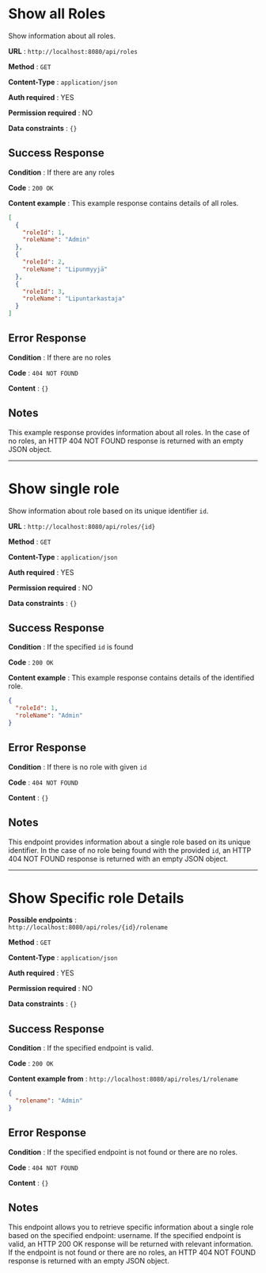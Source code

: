 # Show all Roles

Show information about all roles.

**URL** : `http://localhost:8080/api/roles`

**Method** : `GET`

**Content-Type** : `application/json`

**Auth required** : YES

**Permission required** : NO

**Data constraints** : `{}`

## Success Response

**Condition** : If there are any roles

**Code** : `200 OK`

**Content example** : This example response contains details of all roles.

```json
[
  {
    "roleId": 1,
    "roleName": "Admin"
  },
  {
    "roleId": 2,
    "roleName": "Lipunmyyjä"
  },
  {
    "roleId": 3,
    "roleName": "Lipuntarkastaja"
  }
]
```

## Error Response

**Condition** : If there are no roles

**Code** : `404 NOT FOUND`

**Content** : `{}`

## Notes

This example response provides information about all roles. In the case of no roles, an HTTP 404 NOT FOUND response is returned with an empty JSON object.

---

# Show single role

Show information about role based on its unique identifier `id`.

**URL** : `http://localhost:8080/api/roles/{id}`

**Method** : `GET`

**Content-Type** : `application/json`

**Auth required** : YES

**Permission required** : NO

**Data constraints** : `{}`

## Success Response

**Condition** : If the specified `id` is found

**Code** : `200 OK`

**Content example** : This example response contains details of the identified role.

```json
{
  "roleId": 1,
  "roleName": "Admin"
}
```

## Error Response

**Condition** : If there is no role with given `id`

**Code** : `404 NOT FOUND`

**Content** : `{}`

## Notes

This endpoint provides information about a single role based on its unique identifier. In the case of no role being found with the provided `id`, an HTTP 404 NOT FOUND response is returned with an empty JSON object.

---

# Show Specific role Details

**Possible endpoints** :  
`http://localhost:8080/api/roles/{id}/rolename`

**Method** : `GET`

**Content-Type** : `application/json`

**Auth required** : YES

**Permission required** : NO

**Data constraints** : `{}`

## Success Response

**Condition** : If the specified endpoint is valid.

**Code** : `200 OK`

**Content example from** : `http://localhost:8080/api/roles/1/rolename`

```json
{
  "rolename": "Admin"
}
```

## Error Response

**Condition** : If the specified endpoint is not found or there are no roles.

**Code** : `404 NOT FOUND`

**Content** : `{}`

## Notes

This endpoint allows you to retrieve specific information about a single role based on the specified endpoint: username. If the specified endpoint is valid, an HTTP 200 OK response will be returned with relevant information. If the endpoint is not found or there are no roles, an HTTP 404 NOT FOUND response is returned with an empty JSON object.
